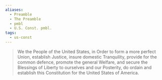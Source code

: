 ```yaml
---
aliases:
  - Preamble
  - The Preamble
  - pmbl
  - U.S. Const. pmbl.
tags:
  - us-const
---
```

> We the People of the United States, in Order to form a more perfect Union, establish Justice, insure domestic Tranquility, provide for the common defence, promote the general Welfare, and secure the Blessings of Liberty to ourselves and our Posterity, do ordain and establish this Constitution for the United States of America.

